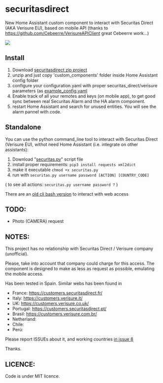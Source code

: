 # securitasdirect


New Home Assistant custom component to interact with Securitas Direct (AKA Verisure EU), based on mobile API (thanks to https://github.com/Cebeerre/VerisureAPIClient great Cebeerre work...)

<img src="https://github.com/segalion/securitasdirect/raw/master/securitas_HA.gif">

## Install
1. Download [securitasdirect zip project](https://github.com/segalion/securitasdirect/archive/master.zip)
2. unzip and just copy 'custom_components' folder inside Home Assistant config folder
3. configure your configuration.yaml with proper securitas_direct/verisure parameters (as [example_config.yaml](https://github.com/segalion/securitasdirect/blob/master/custom_components/securitas_direct/example_config.yaml) 
4. Enable track of all your remotes and keys (on mobile app), to get good sync between real Securitas Alarm and the HA alarm component. 
5. restart Home Assistant and search for unused entities. You will see the alarm pannel with code.

## Standalone
You can use the python command_line tool to interact with Securitas Direct (Verisure EU), withot need Home Assistant (i.e. integrate on other assistants):

1. Download "[securitas.py](https://github.com/segalion/securitasdirect/raw/master/custom_components/securitas_direct/securitas.py)" script file
2. install proper requirements:
`pip3 install requests xml2dict`
3. make it executable 
`chmod +x securitas.py`
4. run with 
`securitas.py username password [ACTION] [COUNTRY_CODE]`

( to see all actions:
`securitas.py username password ?` )

There are an [old cli bash version](https://github.com/segalion/securitasdirect/tree/master/old) to interact with web access

## TODO:
- Photo (CAMERA) request

## NOTES:

This project has no relationship with Securitas Direct / Verisure company (unofficial).

Please, take into account that company could charge for this access. The component is designed to make as less as request as possible, emulating the mobile access. 

Has been tested in Spain. Similar webs has been found in 
- France: https://customers.securitasdirect.fr/
- Italy: https://customers.verisure.it/
- UK: https://customers.verisure.co.uk/
- Portugal: https://customers.securitasdirect.pt/
- Brasil: https://customers.verisure.com.br/
- Netherland:
- Chile:
- Perú:

Please report ISSUEs about it, 
and working countries [in issue 8](https://github.com/segalion/securitasdirect/issues/8)

Thanks.

## LICENCE:
Code is under MIT licence.   
